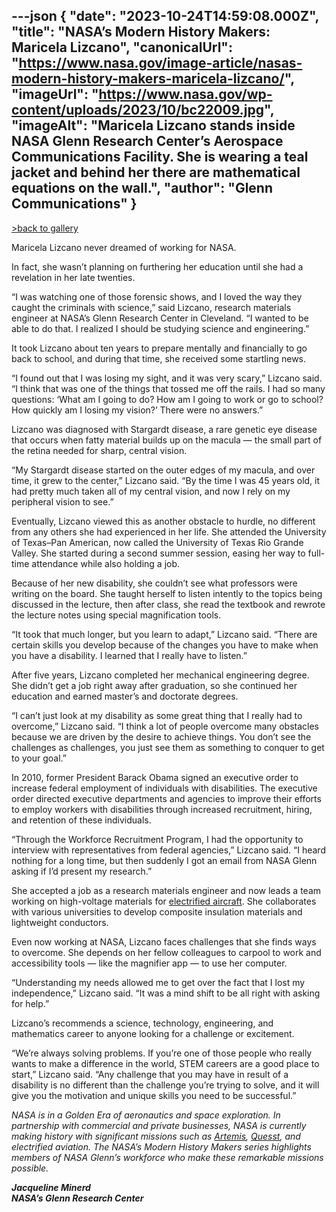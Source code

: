---json
{
  "date": "2023-10-24T14:59:08.000Z",
  "title": "NASA’s Modern History Makers: Maricela Lizcano",
  "canonicalUrl": "https://www.nasa.gov/image-article/nasas-modern-history-makers-maricela-lizcano/",
  "imageUrl": "https://www.nasa.gov/wp-content/uploads/2023/10/bc22009.jpg",
  "imageAlt": "Maricela Lizcano stands inside NASA Glenn Research Center’s Aerospace Communications Facility. She is wearing a teal jacket and behind her there are mathematical equations on the wall.",
  "author": "Glenn Communications"
}
---

[\>back to gallery](https://www.nasa.gov/modern-history-makers/)

Maricela Lizcano never dreamed of working for NASA.

In fact, she wasn’t planning on furthering her education until she had a revelation in her late twenties.

“I was watching one of those forensic shows, and I loved the way they caught the criminals with science,” said Lizcano, research materials engineer at NASA’s Glenn Research Center in Cleveland. “I wanted to be able to do that. I realized I should be studying science and engineering.”

It took Lizcano about ten years to prepare mentally and financially to go back to school, and during that time, she received some startling news.

“I found out that I was losing my sight, and it was very scary,” Lizcano said. “I think that was one of the things that tossed me off the rails. I had so many questions: ‘What am I going to do? How am I going to work or go to school? How quickly am I losing my vision?’ There were no answers.”

Lizcano was diagnosed with Stargardt disease, a rare genetic eye disease that occurs when fatty material builds up on the macula — the small part of the retina needed for sharp, central vision.

“My Stargardt disease started on the outer edges of my macula, and over time, it grew to the center,” Lizcano said. “By the time I was 45 years old, it had pretty much taken all of my central vision, and now I rely on my peripheral vision to see.”

Eventually, Lizcano viewed this as another obstacle to hurdle, no different from any others she had experienced in her life. She attended the University of Texas–Pan American, now called the University of Texas Rio Grande Valley. She started during a second summer session, easing her way to full-time attendance while also holding a job.

Because of her new disability, she couldn’t see what professors were writing on the board. She taught herself to listen intently to the topics being discussed in the lecture, then after class, she read the textbook and rewrote the lecture notes using special magnification tools.

“It took that much longer, but you learn to adapt,” Lizcano said. “There are certain skills you develop because of the changes you have to make when you have a disability. I learned that I really have to listen.”

After five years, Lizcano completed her mechanical engineering degree. She didn’t get a job right away after graduation, so she continued her education and earned master’s and doctorate degrees.

“I can’t just look at my disability as some great thing that I really had to overcome,” Lizcano said. “I think a lot of people overcome many obstacles because we are driven by the desire to achieve things. You don’t see the challenges as challenges, you just see them as something to conquer to get to your goal.”

In 2010, former President Barack Obama signed an executive order to increase federal employment of individuals with disabilities. The executive order directed executive departments and agencies to improve their efforts to employ workers with disabilities through increased recruitment, hiring, and retention of these individuals.

“Through the Workforce Recruitment Program, I had the opportunity to interview with representatives from federal agencies,” Lizcano said. “I heard nothing for a long time, but then suddenly I got an email from NASA Glenn asking if I’d present my research.”

She accepted a job as a research materials engineer and now leads a team working on high-voltage materials for [electrified aircraft](https://www.nasa.gov/aeronautics/green-aero-tech/). She collaborates with various universities to develop composite insulation materials and lightweight conductors.

Even now working at NASA, Lizcano faces challenges that she finds ways to overcome. She depends on her fellow colleagues to carpool to work and accessibility tools — like the magnifier app — to use her computer.

“Understanding my needs allowed me to get over the fact that I lost my independence,” Lizcano said. “It was a mind shift to be all right with asking for help.”

Lizcano’s recommends a science, technology, engineering, and mathematics career to anyone looking for a challenge or excitement.

“We’re always solving problems. If you’re one of those people who really wants to make a difference in the world, STEM careers are a good place to start,” Lizcano said. “Any challenge that you may have in result of a disability is no different than the challenge you’re trying to solve, and it will give you the motivation and unique skills you need to be successful.”

_NASA is in a Golden Era of aeronautics and space exploration. In partnership with commercial and private businesses, NASA is currently making history with significant missions such as_ [_Artemis_](https://www.nasa.gov/specials/artemis/)_,_ [_Quesst_](https://www.nasa.gov/specials/Quesst/)_, and electrified aviation. The NASA’s Modern History Makers series highlights members of NASA Glenn’s workforce who make these remarkable missions possible._

**_Jacqueline Minerd  
NASA’s Glenn Research Center_**
